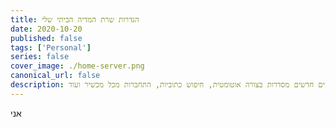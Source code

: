 ```yaml
---
title: הגדרות שרת המדיה הביתי שלי
date: 2020-10-20
published: false
tags: ['Personal']
series: false
cover_image: ./home-server.png
canonical_url: false
description: איך מוגדר שרת המדיה הביתי שלי, להורדת פרקים חדשים מסדרות בצורה אוטומטית, חיפוש כתוביות, התחברות מכל מכשיר ועוד...
---
```


אני
